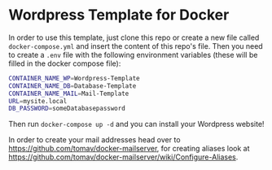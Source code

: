 # Wordpress Template for Docker
In order to use this template, just clone this repo or create a new file called `docker-compose.yml` and insert the content of this repo's file. Then you need to create a `.env` file with the following environment variables (these will be filled in the docker compose file):

```bash
CONTAINER_NAME_WP=Wordpress-Template
CONTAINER_NAME_DB=Database-Template
CONTAINER_NAME_MAIL=Mail-Template
URL=mysite.local
DB_PASSWORD=someDatabasepassword
```

Then run `docker-compose up -d` and you can install your Wordpress website!

In order to create your mail addresses head over to https://github.com/tomav/docker-mailserver, for creating aliases look at https://github.com/tomav/docker-mailserver/wiki/Configure-Aliases.
